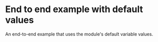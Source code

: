 # End to end example with default values

An end-to-end example that uses the module's default variable values.

<!-- Add your example and link to it from the module's main readme file. -->
